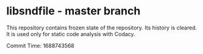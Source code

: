# libsndfile - master branch

This repository contains frozen state of the repository.
Its history is cleared. It is used only for static code
analysis with Codacy.

Commit Time: 1688743568